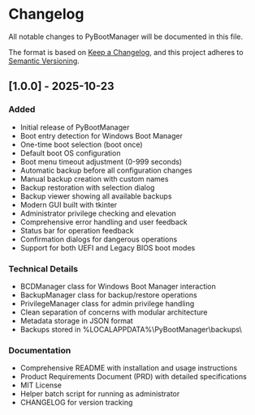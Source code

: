 # Changelog

All notable changes to PyBootManager will be documented in this file.

The format is based on [Keep a Changelog](https://keepachangelog.com/en/1.0.0/),
and this project adheres to [Semantic Versioning](https://semver.org/spec/v2.0.0.html).

## [1.0.0] - 2025-10-23

### Added
- Initial release of PyBootManager
- Boot entry detection for Windows Boot Manager
- One-time boot selection (boot once)
- Default boot OS configuration
- Boot menu timeout adjustment (0-999 seconds)
- Automatic backup before all configuration changes
- Manual backup creation with custom names
- Backup restoration with selection dialog
- Backup viewer showing all available backups
- Modern GUI built with tkinter
- Administrator privilege checking and elevation
- Comprehensive error handling and user feedback
- Status bar for operation feedback
- Confirmation dialogs for dangerous operations
- Support for both UEFI and Legacy BIOS boot modes

### Technical Details
- BCDManager class for Windows Boot Manager interaction
- BackupManager class for backup/restore operations
- PrivilegeManager class for admin privilege handling
- Clean separation of concerns with modular architecture
- Metadata storage in JSON format
- Backups stored in %LOCALAPPDATA%\PyBootManager\backups\

### Documentation
- Comprehensive README with installation and usage instructions
- Product Requirements Document (PRD) with detailed specifications
- MIT License
- Helper batch script for running as administrator
- CHANGELOG for version tracking
